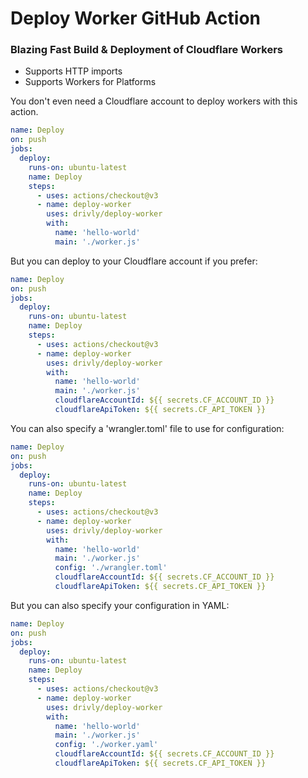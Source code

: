 # Deploy Worker GitHub Action

### Blazing Fast Build & Deployment of Cloudflare Workers 
- Supports HTTP imports
- Supports Workers for Platforms 

You don't even need a Cloudflare account to deploy workers with this action.

```yaml
name: Deploy
on: push
jobs:
  deploy:
    runs-on: ubuntu-latest
    name: Deploy
    steps:
      - uses: actions/checkout@v3
      - name: deploy-worker
        uses: drivly/deploy-worker
        with:
          name: 'hello-world'
          main: './worker.js'
```

But you can deploy to your Cloudflare account if you prefer:
```yaml
name: Deploy
on: push
jobs:
  deploy:
    runs-on: ubuntu-latest
    name: Deploy
    steps:
      - uses: actions/checkout@v3
      - name: deploy-worker
        uses: drivly/deploy-worker
        with:
          name: 'hello-world'
          main: './worker.js'
          cloudflareAccountId: ${{ secrets.CF_ACCOUNT_ID }}
          cloudflareApiToken: ${{ secrets.CF_API_TOKEN }}
```

You can also specify a 'wrangler.toml' file to use for configuration:
```yaml
name: Deploy
on: push
jobs:
  deploy:
    runs-on: ubuntu-latest
    name: Deploy
    steps:
      - uses: actions/checkout@v3
      - name: deploy-worker
        uses: drivly/deploy-worker
        with:
          name: 'hello-world'
          main: './worker.js'
          config: './wrangler.toml'
          cloudflareAccountId: ${{ secrets.CF_ACCOUNT_ID }}
          cloudflareApiToken: ${{ secrets.CF_API_TOKEN }}
```

But you can also specify your configuration in YAML:
```yaml
name: Deploy
on: push
jobs:
  deploy:
    runs-on: ubuntu-latest
    name: Deploy
    steps:
      - uses: actions/checkout@v3
      - name: deploy-worker
        uses: drivly/deploy-worker
        with:
          name: 'hello-world'
          main: './worker.js'
          config: './worker.yaml'
          cloudflareAccountId: ${{ secrets.CF_ACCOUNT_ID }}
          cloudflareApiToken: ${{ secrets.CF_API_TOKEN }}
```

